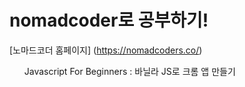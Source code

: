 # nomadcoder로 공부하기!
[노마드코더 홈페이지] (https://nomadcoders.co/)
<br />
<ol>
  Javascript For Beginners : 바닐라 JS로 크롬 앱 만들기
</ol>
